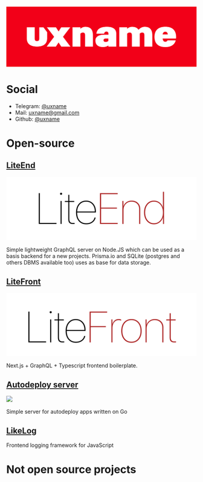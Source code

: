 ![](media/uxname.svg)

# Social

- Telegram: [@uxname](https://t.me/uxname)
- Mail: [uxname@gmail.com](mailto://uxname@gmail.com)
- Github: [@uxname](https://github.com/uxname)

# Open-source

## [LiteEnd](https://github.com/uxname/liteend)

![](media/liteend.svg)

Simple lightweight GraphQL server on Node.JS which can be used as a basis backend for a new projects. Prisma.io and
SQLite (postgres and others DBMS available too) uses as base for data storage.

## [LiteFront](https://github.com/uxname/litefront)

![](media/litefront.svg)

Next.js + GraphQL + Typescript frontend boilerplate.

## [Autodeploy server](https://github.com/uxname/autodeploy-server)

![](media/autodeploy-server)

Simple server for autodeploy apps written on Go

## [LikeLog](https://github.com/uxname/likelog)

Frontend logging framework for JavaScript

# Not open source projects
